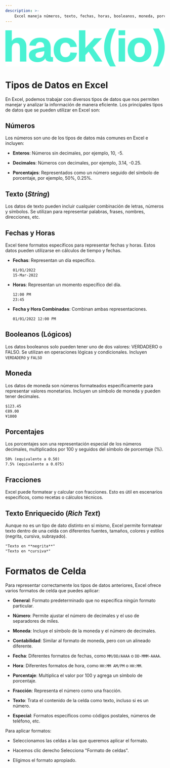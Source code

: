 ```yaml
---
description: >-
    Excel maneja números, texto, fechas, horas, booleanos, moneda, porcentajes, fracciones y texto enriquecido para análisis eficiente y preciso.
---
```


<div style="text-align: center;">
  <img src="https://github.com/Hack-io-Data/Imagenes/blob/main/01-LogosHackio/logo_celeste@4x.png?raw=true" alt="esquema" />
</div>


# Tipos de Datos en Excel

En Excel, podemos trabajar con diversos tipos de datos que nos permiten manejar y analizar la información de manera eficiente. Los principales tipos de datos que se pueden utilizar en Excel son:

## Números

Los números son uno de los tipos de datos más comunes en Excel e incluyen:

- **Enteros**: Números sin decimales, por ejemplo, 10, -5.

- **Decimales**: Números con decimales, por ejemplo, 3.14, -0.25.

- **Porcentajes**: Representados como un número seguido del símbolo de porcentaje, por ejemplo, 50%, 0.25%.



## Texto (*String*)

Los datos de texto pueden incluir cualquier combinación de letras, números y símbolos. Se utilizan para representar palabras, frases, nombres, direcciones, etc.



## Fechas y Horas

Excel tiene formatos específicos para representar fechas y horas. Estos datos pueden utilizarse en cálculos de tiempo y fechas.

- **Fechas**: Representan un día específico.
    ```excel
    01/01/2022
    15-Mar-2022
    ```
- **Horas**: Representan un momento específico del día.
    ```excel
    12:00 PM
    23:45
    ```
- **Fecha y Hora Combinadas**: Combinan ambas representaciones.
    ```excel
    01/01/2022 12:00 PM
    ```

## Booleanos (Lógicos)

Los datos booleanos solo pueden tener uno de dos valores: VERDADERO o FALSO. Se utilizan en operaciones lógicas y condicionales. Incluyen `VERDADERO` y `FALSO`

## Moneda

Los datos de moneda son números formateados específicamente para representar valores monetarios. Incluyen un símbolo de moneda y pueden tener decimales.

```excel
$123.45
€89.00
¥1000
```

## Porcentajes

Los porcentajes son una representación especial de los números decimales, multiplicados por 100 y seguidos del símbolo de porcentaje (%).

```excel
50% (equivalente a 0.50)
7.5% (equivalente a 0.075)
```

## Fracciones

Excel puede formatear y calcular con fracciones. Esto es útil en escenarios específicos, como recetas o cálculos técnicos.


## Texto Enriquecido (*Rich Text*)

Aunque no es un tipo de dato distinto en sí mismo, Excel permite formatear texto dentro de una celda con diferentes fuentes, tamaños, colores y estilos (negrita, cursiva, subrayado).

```excel
"Texto en **negrita**"
"Texto en *cursiva*"
```

# Formatos de Celda

Para representar correctamente los tipos de datos anteriores, Excel ofrece varios formatos de celda que puedes aplicar:

- **General**: Formato predeterminado que no especifica ningún formato particular.

- **Número**: Permite ajustar el número de decimales y el uso de separadores de miles.

- **Moneda**: Incluye el símbolo de la moneda y el número de decimales.

- **Contabilidad**: Similar al formato de moneda, pero con un alineado diferente.

- **Fecha**: Diferentes formatos de fechas, como `MM/DD/AAAA` o `DD-MMM-AAAA`.

- **Hora**: Diferentes formatos de hora, como `HH:MM AM/PM` o `HH:MM`.

- **Porcentaje**: Multiplica el valor por 100 y agrega un símbolo de porcentaje.

- **Fracción**: Representa el número como una fracción.

- **Texto**: Trata el contenido de la celda como texto, incluso si es un número.

- **Especial**: Formatos específicos como códigos postales, números de teléfono, etc.

Para aplicar formatos:

- Seleccionamos las celdas a las que queremos aplicar el formato.

-  Hacemos clic derecho Selecciona "Formato de celdas".

- Eligimos el formato apropiado. 